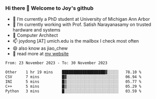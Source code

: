 ### Hi there 👋 Welcome to Joy's github

- 🔭 I’m currently a PhD student at University of Michigan Ann Arbor
- 🌱 I’m currently working with Prof. Satish Narayanasamy on trusted hardware and systems
- 👯 Computer Architect
- 📫 joydong [AT] umich.edu is the mailbox I check most often
- 😄 also know as jiao_chew
- 💬 read more at [my website](https://joydddd.github.io/)
<!--START_SECTION:waka-->

```txt
From: 23 November 2023 - To: 30 November 2023

Other    1 hr 19 mins    ███████████████████▓░░░░░   78.10 %
CSV      7 mins          █▓░░░░░░░░░░░░░░░░░░░░░░░   06.94 %
INI      5 mins          █▒░░░░░░░░░░░░░░░░░░░░░░░   05.77 %
C++      5 mins          █▒░░░░░░░░░░░░░░░░░░░░░░░   05.29 %
Python   3 mins          █░░░░░░░░░░░░░░░░░░░░░░░░   03.59 %
```

<!--END_SECTION:waka-->
